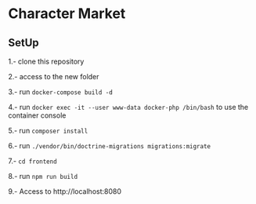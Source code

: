 # Character Market
## SetUp

 1.- clone this repository
 
 2.- access to the new folder
 
 3.- run `docker-compose build -d`
 
 4.- run `docker exec -it --user www-data docker-php /bin/bash` to use the container console
 
 5.- run `composer install`
 
 6.- run `./vendor/bin/doctrine-migrations migrations:migrate`
 
 7.- `cd frontend`
 
 8.- run `npm run build`
 
 9.- Access to http://localhost:8080

